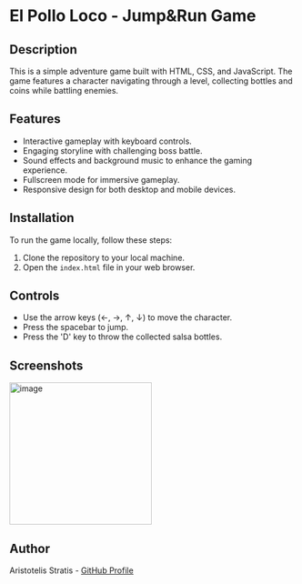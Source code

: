 # El Pollo Loco - Jump&Run Game

## Description
This is a simple adventure game built with HTML, CSS, and JavaScript. The game features a character navigating through a level, collecting bottles and coins while battling enemies.

## Features
- Interactive gameplay with keyboard controls.
- Engaging storyline with challenging boss battle.
- Sound effects and background music to enhance the gaming experience.
- Fullscreen mode for immersive gameplay.
- Responsive design for both desktop and mobile devices.

## Installation
To run the game locally, follow these steps:
1. Clone the repository to your local machine.
2. Open the `index.html` file in your web browser.

## Controls
- Use the arrow keys (←, →, ↑, ↓) to move the character.
- Press the spacebar to jump.
- Press the 'D' key to throw the collected salsa bottles.

## Screenshots
<img width="250" alt="image" src="https://github.com/Aristotelis-Stratis/El-Pollo-Loco/assets/118734020/0e8cac6f-1501-4d31-9224-fbe30873e449">

## Author
Aristotelis Stratis - [GitHub Profile](https://github.com/Aristotelis-Stratis)
